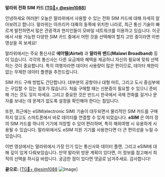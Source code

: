 **말라위 전화 SIM 카드 [[TG💪+ @esim1088](https://t.me/s/esim1088)]**

안녕하세요 여러분! 오늘은 말라위에서 사용할 수 있는 전화 SIM 카드에 대해 자세히 알아보려고 합니다. 말라위는 아프리카 대륙의 동쪽에 위치한 나라로, 최근 통신 기술이 빠르게 발전하면서 많은 관광객과 현지인들이 모바일 네트워크를 이용하고 있습니다. 이곳에서 사용 가능한 다양한 SIM 카드 중에서 어떤 것을 선택해야 할지 고민 중이라면 이번 영상을 꼭 보세요!

말라위에서는 주요 통신사로 **에어텔(Airtel)** 과 **말라위 밴드(Malawi Broadband)** 등이 있습니다. 각각의 통신사는 다른 요금제와 혜택을 제공하니 자신의 필요에 맞춰 선택하는 것이 중요합니다. 특히 여행자라면 데이터 사용량이 많은 편이므로, 데이터 제한이 없는 무제한 데이터 플랜을 추천드립니다.

SIM 카드 구매 방법도 간단합니다. 대부분의 공항이나 대형 마트, 그리고 도시 중심부에는 구입할 수 있는 점포가 많습니다. 처음 구매할 때는 신분증이 필요할 수 있으니 준비해 가는 것도 잊지 마세요. 그리고 중요한 것은 반드시 한국에서 국제 전화를 걸거나 문자를 보내는 데 문제가 없도록 설정을 확인해야 한다는 점입니다.

또한, 최근에는 eSIM(electronic SIM) 기술이 대두되면서 물리적인 SIM 카드를 구매하지 않고도 스마트폰에서 바로 데이터를 연결할 수 있게 되었습니다. **eSIM** 은 여러 장의 SIM 카드를 하나의 기기에 저장할 수 있어 편리하며, 특히 해외여행 시 유용하게 사용될 수 있습니다. 말라위에서도 eSIM 지원 기기를 사용한다면 더 큰 편의성을 누릴 수 있습니다.

이번 영상에서는 말라위에서 가장 인기 있는 통신사와 데이터 플랜, 그리고 eSIM에 대해 깊이 있게 다뤄보았습니다. 만약 말라위 방문 계획이 있다면, 이 정보를 참고해서 최적의 선택을 하시길 바랍니다. 궁금한 점이 있다면 댓글로 남겨주세요. 감사합니다!

**끝으로:** [[TG💪+ @esim1088](https://t.me/s/esim1088) ![Image](https://i.postimg.cc/Y0z9fWf4/image.png)]